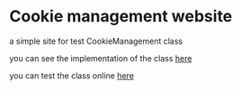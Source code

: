 # Cookie management website

a simple site for test CookieManagement class

you can see the implementation of the class [here](./src/classes/CookieManagement/CookieManagement.ts)

you can test the class online [here](https://agreeable-experience.surge.sh/)
